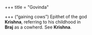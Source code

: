 +++
title = "Govinda"

+++
(“gaining cows”) Epithet of the god  
**Krishna**, referring to his childhood in  
**Braj** as a cowherd. See **Krishna**.
